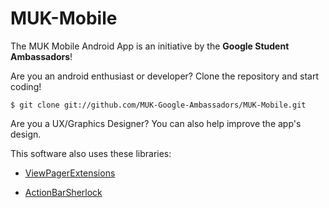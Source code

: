 MUK-Mobile
======

The MUK Mobile Android App is an initiative by the **Google Student Ambassadors**!


Are you an android enthusiast or developer?
Clone the repository and start coding!

    $ git clone git://github.com/MUK-Google-Ambassadors/MUK-Mobile.git
    

Are you a UX/Graphics Designer?
You can also help improve the app's design.


This software also uses these libraries:

* [ViewPagerExtensions](https://github.com/astuetz/ViewPagerExtensions/)
	
* [ActionBarSherlock](https://github.com/JakeWharton/ActionBarSherlock/)
